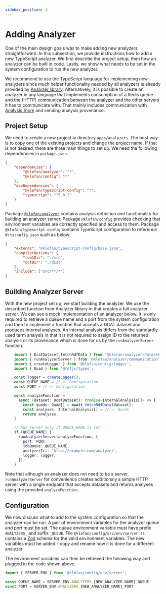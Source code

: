 ```yaml
---
sidebar_position: 4
---
```


# Adding Analyzer

One of the main design goals was to make adding new analyzers
straightforward. In this subsection, we provide instructions how to add a new
TypeScript analyzer. We first describe the project setup, then how an
analyzer can be built in code. Lastly, we show what needs to be set in
the system configuration to run the new analyzer.

We recommend to use the TypeScript language for implementing new
analyzers since much helper functionality needed by all analyzers is
already provided by [Analyzer library](https://github.com/georgeus19/klofan/tree/main/packages/analyzer). Alternatively, it is possible
to create an analyzer in any language that implements consumption of a
Redis queue and the (HTTP) communication between the analyzer and the
other servers it has to communicate with. That mainly includes
communication with [Analysis Store](https://github.com/georgeus19/klofan/tree/main/apps/analysis-store) and sending analysis provenance.

## Project Setup

We need to create a new project in directory `apps/analyzers`. The best
way is to copy one of the existing projects and change the project name.
If that is not desired, there are three main things to set up. We need
the following dependencies in `package.json`.

```json
{
    "dependencies": {
        "@klofan/analyzer": "*",
        "@klofan/config": "*"
    },
    "devDependencies": {
        "@klofan/typescript-config": "*",
        "typescript": "^5.0.2"
    }
}
```

Package [`@klofan/analyzer`](https://github.com/georgeus19/klofan/tree/main/packages/analyzer) contains analysis definition and
functionality for building an analyzer server. Package `@klofan/config`
provides checking that environment variables are correctly specified and
access to them. Package `@klofan/typescript-config` contains TypeScript
configuration to reference in `tsconfig.json` such as below.

```json
{
    "extends": "@klofan/typescript-config/base.json",
    "compilerOptions": {
        "rootDir": "./src",
        "outDir": "./dist"
    },
    "include": ["src/**/*"]
}
```

## Building Analyzer Server

With the new project set up, we start building the analyzer. We use the
described function from Analyzer library in that creates a full analyzer
server. We can see a mock implementation of an analyzer below. It is
only required to retrieve a queue name and a port from the system
configuration and then to implement a function that accepts a DCAT
dataset and produces internal analyses. An internal analysis differs
from the standardly used term analysis in that it is not required to
assign ID to the returned analysis or its provenance which is done for
us by the `runAnalyzerServer` function.

```typescript
    import { DcatDataset,fetchRdfData } from '@klofan/analyzer/dataset';
    import { runAnalyzerServer } from '@klofan/analyzer/communication';
    import { createLogger } from '@klofan/config/logger';
    import { Quad } from '@rdfjs/types';

    const logger = createLogger();
    const QUEUE_NAME = // <- Configuration
    const PORT = // <- Configuration

    const analyzeFunction =
      async (dataset: DcatDataset): Promise<InternalAnalysis[]> => {
        const quads: Quad[] = await fetchRdfData(dataset);
        const analyses: InternalAnalysis[] = // <- Quads
        return analyses;
    }

    // Run server only if QUEUE_NAME is set.
    if (QUEUE_NAME) {
      runAnalyzerServer(analyzeFunction, {
        port: PORT,
        jobQueue: QUEUE_NAME,
        analyzerIri: 'http://example.com/analyzer',
        logger: logger,
      });
    }
```

Note that although an analyzer does not need to be a server,
`runAnalyzerServer` for convenience creates additionaly a simple HTTP
server with a single endpoint that accepts datasets and returns analyses
using the provided `analyzeFunction`.

## Configuration

We now discuss what to add to the system configuration so that the
analyzer can be run. A pair of environment variables for the analyzer
queue and port must be set. The queue environment variable must have
prefix `ANALYZERS_` and suffix `_QUEUE`. File
`@klofan/config/src/env/server.ts` contains a [Zod](https://zod.dev/) schema for
the valid environment variables. The new variables must be added - copy
and rename how it is done for a different analyzer.

The environment variables can then be retrieved the following way and
plugged in the code shown above.

```typescript
import { SERVER_ENV } from '@klofan/config/env/server';

const QUEUE_NAME = SERVER_ENV.ANALYZERS_{NEW_ANALYZER_NAME}_QUEUE
const PORT = SERVER_ENV.ANALYZERS_{NEW_ANALYZER_NAME}_PORT
```
